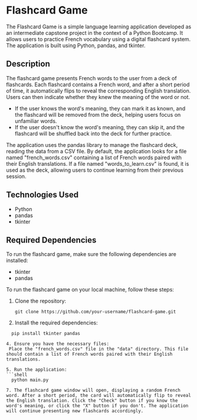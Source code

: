# Flashcard Game

The Flashcard Game is a simple language learning application developed as an intermediate capstone project in the context of a Python Bootcamp. It allows users to practice French vocabulary using a digital flashcard system. The application is built using Python, pandas, and tkinter.

## Description

The flashcard game presents French words to the user from a deck of flashcards. Each flashcard contains a French word, and after a short period of time, it automatically flips to reveal the corresponding English translation. Users can then indicate whether they knew the meaning of the word or not.

- If the user knows the word's meaning, they can mark it as known, and the flashcard will be removed from the deck, helping users focus on unfamiliar words.
- If the user doesn't know the word's meaning, they can skip it, and the flashcard will be shuffled back into the deck for further practice.

The application uses the pandas library to manage the flashcard deck, reading the data from a CSV file. By default, the application looks for a file named "french_words.csv" containing a list of French words paired with their English translations. If a file named "words_to_learn.csv" is found, it is used as the deck, allowing users to continue learning from their previous session.

## Technologies Used

- Python
- pandas
- tkinter

## Required Dependencies

To run the flashcard game, make sure the following dependencies are installed:

- tkinter
- pandas


To run the flashcard game on your local machine, follow these steps:

1. Clone the repository:

   ```shell
   git clone https://github.com/your-username/flashcard-game.git

2. Install the required dependencies:
 ```shell
   pip install tkinter pandas

4. Ensure you have the necessary files:
  Place the "french_words.csv" file in the "data" directory. This file should contain a list of French words paired with their English translations.

5. Run the application:
 ```shell
   python main.py

7. The flashcard game window will open, displaying a random French word. After a short period, the card will automatically flip to reveal the English translation. Click the "Check" button if you know the word's meaning, or click the "X" button if you don't. The application will continue presenting new flashcards accordingly.
